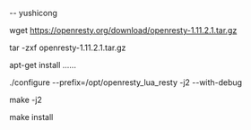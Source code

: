 -- yushicong


wget https://openresty.org/download/openresty-1.11.2.1.tar.gz

tar -zxf openresty-1.11.2.1.tar.gz

apt-get install ......

./configure --prefix=/opt/openresty_lua_resty  -j2  --with-debug

make -j2  

make install
